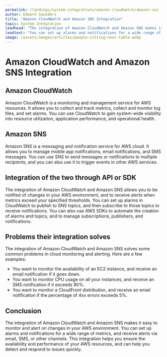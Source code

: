 ```yaml
---
permalink: /landings/system-integrations/amazon-cloudwatch/amazon-sns
author: Edward Saunders
title: "Amazon CloudWatch and Amazon SNS Integration"
topic: System Integration
leadhead: "The integration of Amazon CloudWatch and Amazon SNS makes it easy to monitor and alert on changes in your AWS environment"
leadtext: "You can set up alarms and notifications for a wide range of metrics, and receive alerts via email, SMS, or other channels. This integration helps you ensure the availability and performance of your AWS resources, and can help you detect and respond to issues quickly."
image: /assets/images/articles/people-sitting-near-table.webp
---
```

<div class="arttext"><h1>Amazon CloudWatch and Amazon SNS Integration</h1>

<h2>Amazon CloudWatch</h2>
<p>Amazon CloudWatch is a monitoring and management service for AWS resources. It allows you to collect and track metrics, collect and monitor log files, and set alarms. You can use CloudWatch to gain system-wide visibility into resource utilization, application performance, and operational health.</p>

<h2>Amazon SNS</h2>
<p>Amazon SNS is a messaging and notification service for AWS cloud. It allows you to manage mobile app notifications, email notifications, and SMS messages. You can use SNS to send messages or notifications to multiple recipients, and you can also use it to trigger events in other AWS services.</p>

<h2>Integration of the two through API or SDK</h2>
<p>The integration of Amazon CloudWatch and Amazon SNS allows you to be notified of changes in your AWS environment, and to receive alerts when metrics exceed your specified thresholds. You can set up alarms in CloudWatch to publish to SNS topics, and then subscribe to those topics to receive notifications. You can also use AWS SDKs to automate the creation of alarms and topics, and to manage subscriptions, publishers, and notifications.</p>

<h2>Problems their integration solves</h2>
<p>The integration of Amazon CloudWatch and Amazon SNS solves some common problems in cloud monitoring and alerting. Here are a few examples:</p>
<ul>
    <li>You want to monitor the availability of an EC2 instance, and receive an email notification if it goes down.</li>
    <li>You want to monitor CPU usage on all your instances, and receive an SMS notification if it exceeds 90%.</li>
    <li>You want to monitor a CloudFront distribution, and receive an email notification if the percentage of 4xx errors exceeds 5%.</li>
</ul>

<h2>Conclusion</h2>
<p>The integration of Amazon CloudWatch and Amazon SNS makes it easy to monitor and alert on changes in your AWS environment. You can set up alarms and notifications for a wide range of metrics, and receive alerts via email, SMS, or other channels. This integration helps you ensure the availability and performance of your AWS resources, and can help you detect and respond to issues quickly.</p>
</div>